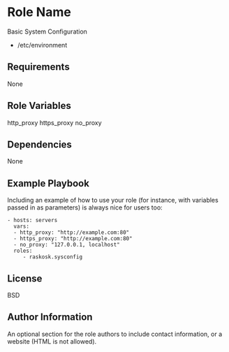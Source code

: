 Role Name
=========

Basic System Configuration
 - /etc/environment

Requirements
------------

None

Role Variables
--------------

http_proxy
https_proxy
no_proxy

Dependencies
------------

None 

Example Playbook
----------------

Including an example of how to use your role (for instance, with variables passed in as parameters) is always nice for users too:

    - hosts: servers
      vars:
      - http_proxy: "http://example.com:80"
      - https_proxy: "http://example.com:80"
      - no_proxy: "127.0.0.1, localhost"
      roles:
         - raskosk.sysconfig

License
-------

BSD

Author Information
------------------

An optional section for the role authors to include contact information, or a website (HTML is not allowed).
